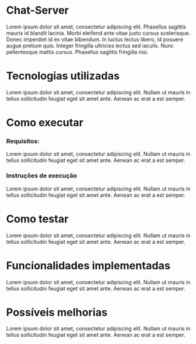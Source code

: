 # Chat-Server
Lorem ipsum dolor sit amet, consectetur adipiscing elit. Phasellus sagittis mauris id blandit lacinia. Morbi eleifend ante vitae justo cursus scelerisque. Donec imperdiet id ex vitae bibendum. In luctus lectus libero, id posuere augue pretium quis. Integer fringilla ultricies lectus sed iaculis. Nunc pellentesque mattis cursus. Phasellus sagittis fringilla nisi. 

# Tecnologias utilizadas
Lorem ipsum dolor sit amet, consectetur adipiscing elit. Nullam ut mauris in tellus sollicitudin feugiat eget sit amet ante. Aenean ac erat a est semper. 

# Como executar 
### Requisitos:
Lorem ipsum dolor sit amet, consectetur adipiscing elit. Nullam ut mauris in tellus sollicitudin feugiat eget sit amet ante. Aenean ac erat a est semper. 

### Instruções de execução
Lorem ipsum dolor sit amet, consectetur adipiscing elit. Nullam ut mauris in tellus sollicitudin feugiat eget sit amet ante. Aenean ac erat a est semper. 

# Como testar
Lorem ipsum dolor sit amet, consectetur adipiscing elit. Nullam ut mauris in tellus sollicitudin feugiat eget sit amet ante. Aenean ac erat a est semper. 

# Funcionalidades implementadas
Lorem ipsum dolor sit amet, consectetur adipiscing elit. Nullam ut mauris in tellus sollicitudin feugiat eget sit amet ante. Aenean ac erat a est semper. 

# Possíveis melhorias 
Lorem ipsum dolor sit amet, consectetur adipiscing elit. Nullam ut mauris in tellus sollicitudin feugiat eget sit amet ante. Aenean ac erat a est semper. 


